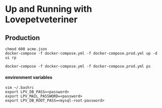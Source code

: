 # Up and Running with Lovepetveteriner

## Production

```shell
chmod 600 acme.json
docker-compose -f docker-compose.yml -f docker-compose.prod.yml up -d ui rp

docker-compose -f docker-compose.yml -f docker-compose.prod.yml ps
```

#### environment variables

```shell
vim ~/.bashrc
export LPV_DB_PASS=<password>
export LPV_MAIL_PASSWORD=<password>
export LPV_DB_ROOT_PASS=<mysql-root-password>
```
